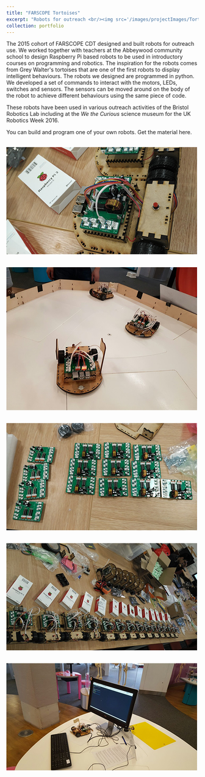 ```yaml
---
title: "FARSCOPE Tortoises"
excerpt: "Robots for outreach <br/><img src='/images/projectImages/Tortoise1_500x300.png'>"
collection: portfolio
---
```


The 2015 cohort of FARSCOPE CDT designed and built robots for outreach use. We worked together with teachers at the Abbeywood community school to design Raspberry Pi based robots to be used in introductory courses on programming and robotics. The inspiration for the robots comes from Grey Walter's tortoises that are one of the first robots to display intelligent behaviours. The robots we designed are programmed in python. We developed a set of commands to interact with the motors, LEDs, switches and sensors. The sensors can be moved around on the body of the robot to achieve different behaviours using the same piece of code.

These robots have been used in various outreach activities of the Bristol Robotics Lab including at the *We the Curious* science museum  for the UK Robotics Week 2016.

You can build and program one of your own robots. Get the material here.

<br/><img src='/images/projectImages/Tortoise1_500x300.png'>

<br/><img src='/images/projectImages/Tortoise2_500x300.png'>

<br/><img src='/images/projectImages/Tortoise3_500x300.png'>

<br/><img src='/images/projectImages/Tortoise4_500x300.png'>

<br/><img src='/images/projectImages/Tortoise5_500x300.png'>